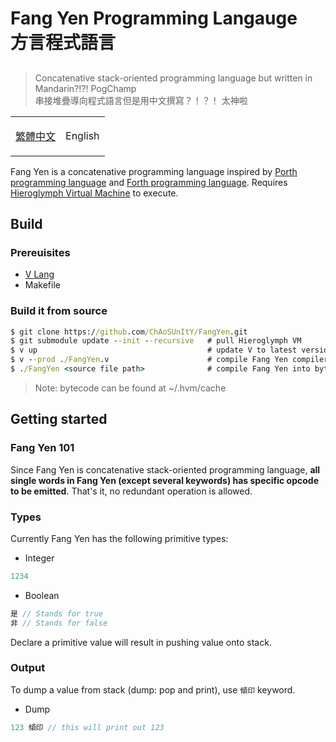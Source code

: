 <h1> Fang Yen Programming Langauge</br>方言程式語言 </h1>

##

> Concatenative stack-oriented programming language but written in Mandarin?!?! PogChamp <br/>
> 串接堆疊導向程式語言但是用中文撰寫？！？！ 太神啦

<p align="center">

<table>
<td>

[繁體中文](/README_ZH.md)

</td>
<td>

English

</td>
</table>

</p>

Fang Yen is a concatenative programming language inspired by [Porth programming language](https://gitlab.com/tsoding/porth) and [Forth programming language](https://zh.wikipedia.org/wiki/Forth). Requires [Hieroglymph Virtual Machine](https://github.com/ChAoSUnItY/HieroglyphVM) to execute.

<h2> Build </h2>
<h3> Prereuisites </h3>

- [V Lang](https://github.com/vlang/vlang)
- Makefile

<h3> Build it from source </h3>

```cmd
$ git clone https://github.com/ChAoSUnItY/FangYen.git
$ git submodule update --init --recursive   # pull Hieroglymph VM
$ v up                                      # update V to latest version (optional but highy suggest)
$ v --prod ./FangYen.v                      # compile Fang Yen compiler into executable
$ ./FangYen <source file path>              # compile Fang Yen into bytecode and execute it
```

> Note: bytecode can be found at ~/.hvm/cache

<h2> Getting started </h2>
<h3> Fang Yen 101 </h3>

Since Fang Yen is concatenative stack-oriented programming language,
**all single words in Fang Yen (except several keywords) has specific opcode to be emitted**.
That's it, no redundant operation is allowed.

<h3> Types </h3>

Currently Fang Yen has the following primitive types:

- Integer
```c
1234
```
- Boolean
```c
是 // Stands for true
非 // Stands for false
```

Declare a primitive value will result in pushing value onto stack.

<h3> Output </h3>

To dump a value from stack (dump: pop and print), use `傾印` keyword.

- Dump
```c
123 傾印 // this will print out 123
```

